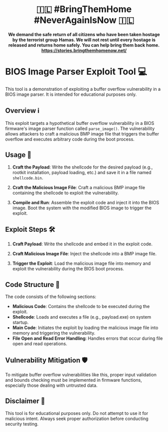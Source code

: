 <div align="center">


 #  🇮🇱  **#BringThemHome #NeverAgainIsNow**   🇮🇱

**We demand the safe return of all citizens who have been taken hostage by the terrorist group Hamas. We will not rest until every hostage is released and returns home safely. You can help bring them back home.
https://stories.bringthemhomenow.net/**
</div>

# BIOS Image Parser Exploit Tool 💻

This tool is a demonstration of exploiting a buffer overflow vulnerability in a BIOS image parser. It is intended for educational purposes only.

## Overview ℹ️

This exploit targets a hypothetical buffer overflow vulnerability in a BIOS firmware's image parser function called `parse_image()`. The vulnerability allows attackers to craft a malicious BMP image file that triggers the buffer overflow and executes arbitrary code during the boot process.

## Usage 🚀

1. **Craft the Payload**: Write the shellcode for the desired payload (e.g., rootkit installation, payload loading, etc.) and save it in a file named `shellcode.bin`.

2. **Craft the Malicious Image File**: Craft a malicious BMP image file containing the shellcode to exploit the vulnerability.

3. **Compile and Run**: Assemble the exploit code and inject it into the BIOS image. Boot the system with the modified BIOS image to trigger the exploit.

## Exploit Steps 🛠️

1. **Craft Payload**: Write the shellcode and embed it in the exploit code.

2. **Craft Malicious Image File**: Inject the shellcode into a BMP image file.

3. **Trigger the Exploit**: Load the malicious image file into memory and exploit the vulnerability during the BIOS boot process.

## Code Structure 🧱

The code consists of the following sections:

- **Malicious Code**: Contains the shellcode to be executed during the exploit.
- **Shellcode**: Loads and executes a file (e.g., payload.exe) on system startup.
- **Main Code**: Initiates the exploit by loading the malicious image file into memory and triggering the vulnerability.
- **File Open and Read Error Handling**: Handles errors that occur during file open and read operations.

## Vulnerability Mitigation 🛡️

To mitigate buffer overflow vulnerabilities like this, proper input validation and bounds checking must be implemented in firmware functions, especially those dealing with untrusted data.

## Disclaimer 📝

This tool is for educational purposes only. Do not attempt to use it for malicious intent. Always seek proper authorization before conducting security testing.
